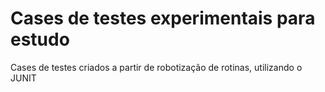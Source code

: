 # Cases de testes experimentais para estudo
Cases de testes criados a partir de robotização de rotinas, utilizando o JUNIT
